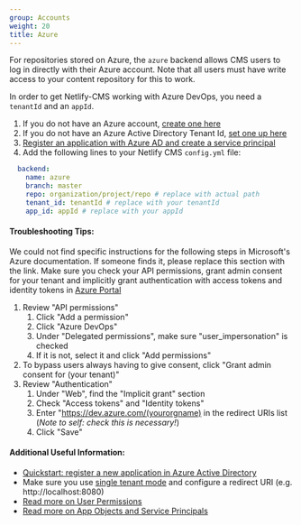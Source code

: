```yaml
---
group: Accounts
weight: 20
title: Azure
---
```

For repositories stored on Azure, the `azure` backend allows CMS users to log in directly with their Azure account. Note that all users must have write access to your content repository for this to work.

In order to get Netlify-CMS working with Azure DevOps, you need a `tenantId` and an `appId`.

1. If you do not have an Azure account, [create one here](https://azure.microsoft.com/en-us/free/?WT.mc_id=A261C142F)
2. If you do not have an Azure Active Directory Tenant Id, [set one up here](https://docs.microsoft.com/en-us/azure/active-directory/develop/quickstart-create-new-tenant)
3. [Register an application with Azure AD and create a service principal](https://docs.microsoft.com/en-us/azure/active-directory/develop/howto-create-service-principal-portal#register-an-application-with-azure-ad-and-create-a-service-principal)
4. Add the following lines to your Netlify CMS `config.yml` file:

```yaml
  backend:
    name: azure
    branch: master
    repo: organization/project/repo # replace with actual path
    tenant_id: tenantId # replace with your tenantId
    app_id: appId # replace with your appId
```

#### Troubleshooting Tips:

We could not find specific instructions for the following steps in Microsoft's Azure documentation. If someone finds it, please replace this section with the link. Make sure you check your API permissions, grant admin consent for your tenant and implicitly grant authentication with access tokens and identity tokens in [Azure Portal](https://portal.azure.com)

  1. Review "API permissions"
      1. Click "Add a permission"
      2. Click "Azure DevOps"
      3. Under "Delegated permissions", make sure "user_impersonation" is checked
      4. If it is not, select it and click "Add permissions"
  2. To bypass users always having to give consent, click "Grant admin consent for (your tenant)"
  3. Review "Authentication"
      1. Under "Web", find the "Implicit grant" section
      2. Check "Access tokens" and "Identity tokens"
      3. Enter "https://dev.azure.com/(yourorgname) in the redirect URIs list (*Note to self: check this is necessary!*)
      4. Click "Save"

#### Additional Useful Information:

 - [Quickstart: register a new application in Azure Active Directory](https://docs.microsoft.com/en-us/azure/active-directory/develop/quickstart-register-app)
 - Make sure you use [single tenant mode](https://docs.microsoft.com/en-us/azure/active-directory/develop/quickstart-modify-supported-accounts) and configure a redirect URI (e.g. http://localhost:8080)
 - [Read more on User Permissions](https://docs.microsoft.com/en-us/azure/active-directory/develop/v2-permissions-and-consent)
 - [Read more on App Objects and Service Principals](https://docs.microsoft.com/en-us/azure/active-directory/develop/app-objects-and-service-principals)
